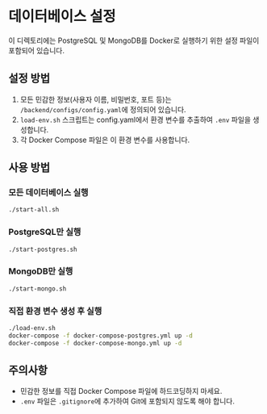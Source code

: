 # 데이터베이스 설정

이 디렉토리에는 PostgreSQL 및 MongoDB를 Docker로 실행하기 위한 설정 파일이 포함되어 있습니다.

## 설정 방법

1. 모든 민감한 정보(사용자 이름, 비밀번호, 포트 등)는 `/backend/configs/config.yaml`에 정의되어 있습니다.
2. `load-env.sh` 스크립트는 config.yaml에서 환경 변수를 추출하여 `.env` 파일을 생성합니다.
3. 각 Docker Compose 파일은 이 환경 변수를 사용합니다.

## 사용 방법

### 모든 데이터베이스 실행

```bash
./start-all.sh
```

### PostgreSQL만 실행

```bash
./start-postgres.sh
```

### MongoDB만 실행

```bash
./start-mongo.sh
```

### 직접 환경 변수 생성 후 실행

```bash
./load-env.sh
docker-compose -f docker-compose-postgres.yml up -d
docker-compose -f docker-compose-mongo.yml up -d
```

## 주의사항

-   민감한 정보를 직접 Docker Compose 파일에 하드코딩하지 마세요.
-   `.env` 파일은 `.gitignore`에 추가하여 Git에 포함되지 않도록 해야 합니다.
